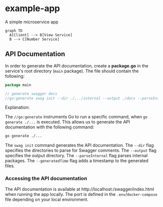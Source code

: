 # example-app

A simple microservice app

```mermaid
graph TD
  A[Client] --> B[View Service]
  B --> C[Number Service]
```

## API Documentation

In order to generate the API documentation, create a **package.go** in the service's root directory (`main` package). The file should contain the following:

```go
package main

// generate swagger docs
//go:generate swag init --dir ./,../internal --output ./docs --parseInternal --generatedTime
```

Explanation:

The `//go:generate` instruments Go to run a specific command, when `go generate ./...` is executed. This allows us to generate the API documentation with the following command:

```bash
go generate ./...
```

The `swag init` command generates the API documentation. The `--dir` flag specifies the directories to parse for Swagger comments. The `--output` flag specifies the output directory. The `--parseInternal` flag parses internal packages. The `--generatedTime` flag adds a timestamp to the generated files.

### Accessing the API documentation

The API documentation is available at http://localhost:<port>/swagger/index.html when running the app locally. The port is defined in the `.env`/`docker-compose` file depending on your local environment.
